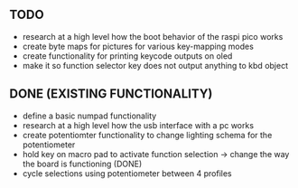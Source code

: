 ## TODO 
* research at a high level how the boot behavior of the raspi pico works
* create byte maps for pictures for various key-mapping modes
* create functionality for printing keycode outputs on oled 
* make it so function selector key does not output anything to kbd object


## DONE (EXISTING FUNCTIONALITY)
* define a basic numpad functionality
* research at a high level how the usb interface with a pc works 
* create potentiomter functionality to change lighting schema for the potentiometer
* hold key on macro pad to activate function selection -> change the way the board is functioning (DONE)
* cycle selections using potentiometer between 4 profiles

